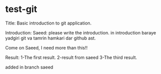 # test-git

Title: Basic introduction to git application.

Introduction:
Saeed: please write the introduction.
in introduction baraye yadgiri git va tamrin hamkari dar github ast.

Come on Saeed, I need more than this!!

Result:
1-The first result.
2-result from saeed
3-The third result.

added in branch saeed
